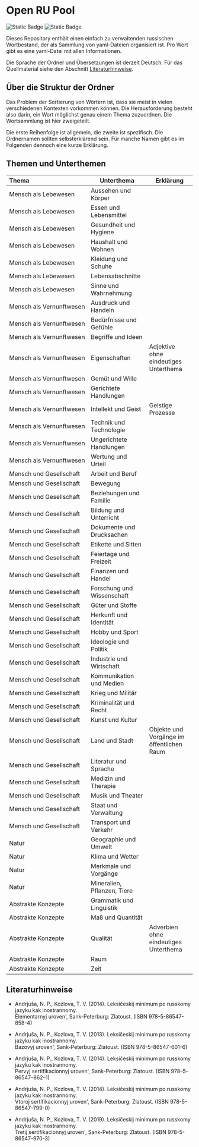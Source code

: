 # Open RU Pool

![Static Badge](https://img.shields.io/badge/Data-YAML-%23CB171E?style=flat-square)
![Static Badge](https://img.shields.io/badge/Script-Python3-%233776AB?style=flat-square)

Dieses Repository enthält einen einfach zu verwaltenden russischen Wortbestand, der als Sammlung von yaml-Dateien organisiert ist. Pro Wort gibt es eine yaml-Datei mit allen Informationen.

Die Sprache der Ordner und Übersetzungen ist derzeit Deutsch. Für das Quellmaterial siehe den Abschnitt [Literaturhinweise](#Literaturhinweise).

## Über die Struktur der Ordner

Das Problem der Sortierung von Wörtern ist, dass sie meist in vielen verschiedenen Kontexten vorkommen können.
Die Herausforderung besteht also darin, ein Wort möglichst genau einem Thema zuzuordnen.
Die Wortsammlung ist hier zweigeteilt.

Die erste Reihenfolge ist allgemein, die zweite ist spezifisch.
Die Ordnernamen sollten selbsterklärend sein.
Für manche Namen gibt es im Folgenden dennoch eine kurze Erklärung.

## Themen und Unterthemen

| Thema                              | Unterthema                  | Erklärung                                 |
| :--------------------------------- | --------------------------- | ----------------------------------------- |
| Mensch als Lebewesen               | Aussehen und Körper         |                                           |
| Mensch als Lebewesen               | Essen und Lebensmittel      |                                           |
| Mensch als Lebewesen               | Gesundheit und Hygiene      |                                           |
| Mensch als Lebewesen               | Haushalt und Wohnen         |                                           |
| Mensch als Lebewesen               | Kleidung und Schuhe         |                                           |
| Mensch als Lebewesen               | Lebensabschnitte            |                                           |
| Mensch als Lebewesen               | Sinne und Wahrnehmung       |                                           |
| Mensch&#160;als&#160;Vernunftwesen | Ausdruck und Handeln        |                                           |
| Mensch&#160;als&#160;Vernunftwesen | Bedürfnisse und Gefühle     |                                           |
| Mensch&#160;als&#160;Vernunftwesen | Begriffe und Ideen          |                                           |
| Mensch&#160;als&#160;Vernunftwesen | Eigenschaften               | Adjektive ohne eindeutiges Unterthema     |
| Mensch&#160;als&#160;Vernunftwesen | Gemüt und Wille             |                                           |
| Mensch&#160;als&#160;Vernunftwesen | Gerichtete Handlungen       |                                           |
| Mensch&#160;als&#160;Vernunftwesen | Intellekt und Geist         | Geistige Prozesse                         |
| Mensch&#160;als&#160;Vernunftwesen | Technik und Technologie     |                                           |
| Mensch&#160;als&#160;Vernunftwesen | Ungerichtete Handlungen     |                                           |
| Mensch&#160;als&#160;Vernunftwesen | Wertung und Urteil          |                                           |
| Mensch und Gesellschaft            | Arbeit und Beruf            |                                           |
| Mensch und Gesellschaft            | Bewegung                    |                                           |
| Mensch und Gesellschaft            | Beziehungen und Familie     |                                           |
| Mensch und Gesellschaft            | Bildung und Unterricht      |                                           |
| Mensch und Gesellschaft            | Dokumente und Drucksachen   |                                           |
| Mensch und Gesellschaft            | Etikette und Sitten         |                                           |
| Mensch und Gesellschaft            | Feiertage und Freizeit      |                                           |
| Mensch und Gesellschaft            | Finanzen und Handel         |                                           |
| Mensch und Gesellschaft            | Forschung und Wissenschaft  |                                           |
| Mensch und Gesellschaft            | Güter und Stoffe            |                                           |
| Mensch und Gesellschaft            | Herkunft und Identität      |                                           |
| Mensch und Gesellschaft            | Hobby und Sport             |                                           |
| Mensch und Gesellschaft            | Ideologie und Politik       |                                           |
| Mensch und Gesellschaft            | Industrie und Wirtschaft    |                                           |
| Mensch und Gesellschaft            | Kommunikation und Medien    |                                           |
| Mensch und Gesellschaft            | Krieg und Militär           |                                           |
| Mensch und Gesellschaft            | Kriminalität und Recht      |                                           |
| Mensch und Gesellschaft            | Kunst und Kultur            |                                           |
| Mensch und Gesellschaft            | Land und Stadt              | Objekte und Vorgänge im öffentlichen Raum |
| Mensch und Gesellschaft            | Literatur und Sprache       |                                           |
| Mensch und Gesellschaft            | Medizin und Therapie        |                                           |
| Mensch und Gesellschaft            | Musik und Theater           |                                           |
| Mensch und Gesellschaft            | Staat und Verwaltung        |                                           |
| Mensch und Gesellschaft            | Transport und Verkehr       |                                           |
| Natur                              | Geographie und Umwelt       |                                           |
| Natur                              | Klima und Wetter            |                                           |
| Natur                              | Merkmale und Vorgänge       |                                           |
| Natur                              | Mineralien, Pflanzen, Tiere |                                           |
| Abstrakte Konzepte                 | Grammatik und Linguistik    |                                           |
| Abstrakte Konzepte                 | Maß und Quantität           |                                           |
| Abstrakte Konzepte                 | Qualität                    | Adverbien ohne eindeutiges Unterthema     |
| Abstrakte Konzepte                 | Raum                        |                                           |
| Abstrakte Konzepte                 | Zeit                        |                                           |

## Literaturhinweise

- Andrjuša, N. P., Kozlova, T. V. (2014). Leksičeskij minimum po russkomy jazyku kak inostrannomy.<br>Ėlementarnyj uroven', Sank-Peterburg: Zlatoust. (ISBN 978-5-86547-858-4)

- Andrjuša, N. P., Kozlova, T. V. (2013). Leksičeskij minimum po russkomy jazyku kak inostrannomy.<br>Bazovyj uroven', Sank-Peterburg: Zlatoust. (ISBN 978-5-86547-601-6)

- Andrjuša, N. P., Kozlova, T. V. (2014). Leksičeskij minimum po russkomy jazyku kak inostrannomy.<br>Pervyj sertifikacionnyj uroven', Sank-Peterburg: Zlatoust. (ISBN 978–5–86547–862–1)

- Andrjuša, N. P., Kozlova, T. V. (2014). Leksičeskij minimum po russkomy jazyku kak inostrannomy.<br>Vtoroj sertifikacionnyj uroven', Sank-Peterburg: Zlatoust. (ISBN 978-5-86547-799-0)

- Andrjuša, N. P., Kozlova, T. V. (2019). Leksičeskij minimum po russkomy jazyku kak inostrannomy.<br>Tretij sertifikacionnyj uroven', Sank-Peterburg: Zlatoust. (ISBN 978-5-86547-970-3)

<!-- - [udarenie.ru](https://udarenieru.ru/index.php): Grammatičeskij slovar'.   -->
